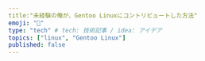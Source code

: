 ```yaml
---
title:"未経験の俺が、Gentoo Linuxにコントリビュートした方法"
emoji: "👋"
type: "tech" # tech: 技術記事 / idea: アイデア
topics: ["linux", "Gentoo Linux"]
published: false
---
```

